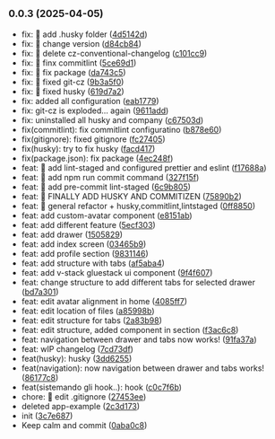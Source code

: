 ## <small>0.0.3 (2025-04-05)</small>

* fix: 🐛 add .husky folder ([4d5142d](https://github.com/dgett130/HydroView/commit/4d5142d))
* fix: 🐛 change version ([d84cb84](https://github.com/dgett130/HydroView/commit/d84cb84))
* fix: 🐛 delete cz-conventional-changelog ([c101cc9](https://github.com/dgett130/HydroView/commit/c101cc9))
* fix: 🐛 finx commitlint ([5ce69d1](https://github.com/dgett130/HydroView/commit/5ce69d1))
* fix: 🐛 fix package ([da743c5](https://github.com/dgett130/HydroView/commit/da743c5))
* fix: 🐛 fixed git-cz ([9b3a5f0](https://github.com/dgett130/HydroView/commit/9b3a5f0))
* fix: 🐛 fixed husky ([619d7a2](https://github.com/dgett130/HydroView/commit/619d7a2))
* fix: added all configuration ([eab1779](https://github.com/dgett130/HydroView/commit/eab1779))
* fix: git-cz is exploded... again ([9611add](https://github.com/dgett130/HydroView/commit/9611add))
* fix: uninstalled all husky and company ([c67503d](https://github.com/dgett130/HydroView/commit/c67503d))
* fix(commitlint): fix commitlint configuratino ([b878e60](https://github.com/dgett130/HydroView/commit/b878e60))
* fix(gitignore): fixed gitignore ([fc27405](https://github.com/dgett130/HydroView/commit/fc27405))
* fix(husky): try to fix husky ([facd417](https://github.com/dgett130/HydroView/commit/facd417))
* fix(package.json): fix package ([4ec248f](https://github.com/dgett130/HydroView/commit/4ec248f))
* feat: 🎸 add lint-staged and configured prettier and eslint ([f17688a](https://github.com/dgett130/HydroView/commit/f17688a))
* feat: 🎸 add npm run commit command ([327f15f](https://github.com/dgett130/HydroView/commit/327f15f))
* feat: 🎸 add pre-commit lint-staged ([6c9b805](https://github.com/dgett130/HydroView/commit/6c9b805))
* feat: 🎸 FINALLY ADD HUSKY AND COMMITIZEN ([75890b2](https://github.com/dgett130/HydroView/commit/75890b2))
* feat: 🎸 general refactor + husky,commitlint,lintstaged ([0ff8850](https://github.com/dgett130/HydroView/commit/0ff8850))
* feat: add custom-avatar component ([e8151ab](https://github.com/dgett130/HydroView/commit/e8151ab))
* feat: add different feature ([5ecf303](https://github.com/dgett130/HydroView/commit/5ecf303))
* feat: add drawer ([1505829](https://github.com/dgett130/HydroView/commit/1505829))
* feat: add index screen ([03465b9](https://github.com/dgett130/HydroView/commit/03465b9))
* feat: add profile section ([9831146](https://github.com/dgett130/HydroView/commit/9831146))
* feat: add structure with tabs ([af5aba4](https://github.com/dgett130/HydroView/commit/af5aba4))
* feat: add v-stack gluestack ui component ([9f4f607](https://github.com/dgett130/HydroView/commit/9f4f607))
* feat: change structure to add different tabs for selected drawer ([bd7a301](https://github.com/dgett130/HydroView/commit/bd7a301))
* feat: edit avatar alignment in home ([4085ff7](https://github.com/dgett130/HydroView/commit/4085ff7))
* feat: edit location of files ([a85998b](https://github.com/dgett130/HydroView/commit/a85998b))
* feat: edit structure for tabs ([2a83b98](https://github.com/dgett130/HydroView/commit/2a83b98))
* feat: edit structure, added component in section ([f3ac6c8](https://github.com/dgett130/HydroView/commit/f3ac6c8))
* feat: navigation between drawer and tabs now works! ([91fa37a](https://github.com/dgett130/HydroView/commit/91fa37a))
* feat: wIP changelog ([7cd73df](https://github.com/dgett130/HydroView/commit/7cd73df))
* feat(husky): husky ([3dd6255](https://github.com/dgett130/HydroView/commit/3dd6255))
* feat(navigation): now navigation between drawer and tabs works! ([86177c8](https://github.com/dgett130/HydroView/commit/86177c8))
* feat(sistemando gli hook..): hook ([c0c7f6b](https://github.com/dgett130/HydroView/commit/c0c7f6b))
* chore: 🤖 edit .gitignore ([27453ee](https://github.com/dgett130/HydroView/commit/27453ee))
* deleted app-example ([2c3d173](https://github.com/dgett130/HydroView/commit/2c3d173))
* init ([3c7e687](https://github.com/dgett130/HydroView/commit/3c7e687))
* Keep calm and commit ([0aba0c8](https://github.com/dgett130/HydroView/commit/0aba0c8))



